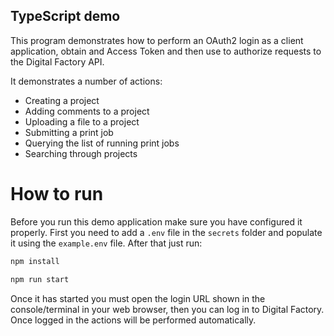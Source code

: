 ## TypeScript demo

This program demonstrates how to perform an OAuth2 login as a client application, obtain and Access Token and then use to authorize requests to the Digital Factory API.

It demonstrates a number of actions:

* Creating a project
* Adding comments to a project
* Uploading a file to a project
* Submitting a print job
* Querying the list of running print jobs
* Searching through projects


# How to run
Before you run this demo application make sure you have configured it properly. First you need to add a `.env` file in the `secrets` folder and populate it using the `example.env` file. After that just run:
```sh
npm install

npm run start
```

Once it has started you must open the login URL shown in the console/terminal in your web browser, then you can log in to Digital Factory. Once logged in the actions will be performed automatically.
